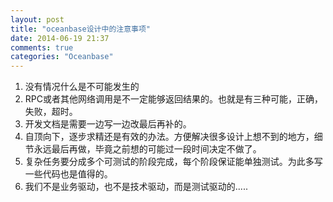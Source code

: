 ```yaml
---
layout: post
title: "oceanbase设计中的注意事项"
date: 2014-06-19 21:37
comments: true
categories: "Oceanbase"
---
```


1. 没有情况什么是不可能发生的
2. RPC或者其他网络调用是不一定能够返回结果的。也就是有三种可能，正确，失败，超时。
3. 开发文档是需要一边写一边改最后再补的。
4. 自顶向下，逐步求精还是有效的办法。方便解决很多设计上想不到的地方，细节永远最后再做，毕竟之前想的可能过一段时间决定不做了。
5. 复杂任务要分成多个可测试的阶段完成，每个阶段保证能单独测试。为此多写一些代码也是值得的。
6. 我们不是业务驱动，也不是技术驱动，而是测试驱动的.....